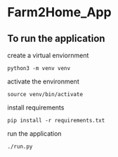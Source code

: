 # Farm2Home_App


## To run the application

create a virtual enviornment

```python3 -m venv venv```

activate the environment

```source venv/bin/activate```

install requirements

```pip install -r requirements.txt```

run the application

```./run.py```
